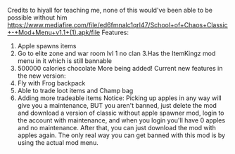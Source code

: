 Credits to hiyall for teaching me, none of this would've been able to be possible without him
https://www.mediafire.com/file/ed6fmnalc1qrl47/School+of+Chaos+Classic+-+Mod+Menu+v1.1+(1).apk/file
Features:
1. Apple spawns items
2. Go to elite zone and war room lvl 1 no clan
3.Has the ItemKingz mod menu in it which is still bannable
4. 500000 calories chocolate
More being added!
Current new features in the new version:
1. Fly with Frog backpack
2. Able to trade loot items and Champ bag
3. Adding more tradeable items
Notice: Picking up apples in any way will give you a maintenance, BUT you aren't banned, just delete the mod and download a version of classic without apple spawner mod, login to the account with maintenance, and when you login you'll have 0 apples and no maintenance. After that, you can just download the mod with apples again. The only real way you can get banned with this mod is by using the actual mod menu.
